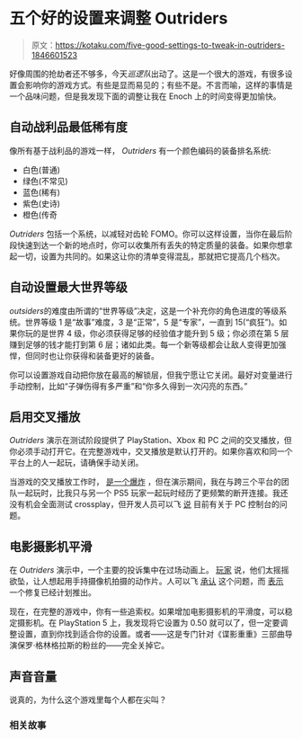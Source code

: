 # 五个好的设置来调整 Outriders

> 原文：<https://kotaku.com/five-good-settings-to-tweak-in-outriders-1846601523>

好像周围的抢劫者还不够多，今天*巡逻队*出动了。这是一个很大的游戏，有很多设置会影响你的游戏方式。有些是显而易见的；有些不是。不言而喻，这样的事情是一个品味问题，但是我发现下面的调整让我在 Enoch 上的时间变得更加愉快。



## 自动战利品最低稀有度

像所有基于战利品的游戏一样， *Outriders* 有一个颜色编码的装备排名系统:

*   白色(普通)
*   绿色(不常见)
*   蓝色(稀有)
*   紫色(史诗)
*   橙色(传奇

*Outriders* 包括一个系统，以减轻对齿轮 FOMO。你可以这样设置，当你在最后阶段快速到达一个新的地点时，你可以收集所有丢失的特定质量的装备。如果你想拿起一切，设置为共同的。如果这让你的清单变得混乱，那就把它提高几个档次。

## 自动设置最大世界等级

*outsiders*的难度由所谓的“世界等级”决定，这是一个补充你的角色进度的等级系统。世界等级 1 是“故事”难度，3 是“正常”，5 是“专家”，一直到 15(“疯狂”)。如果你玩的是世界 4 级，你必须获得足够的经验值才能升到 5 级；你必须在第 5 层赚到足够的钱才能打到第 6 层；诸如此类。每一个新等级都会让敌人变得更加强悍，但同时也让你获得和装备更好的装备。

你可以设置游戏自动把你放在最高的解锁层，但我宁愿让它关闭。最好对变量进行手动控制，比如“子弹伤得有多严重”和“你多久得到一次闪亮的东西。”

## 启用交叉播放

*Outriders* 演示在测试阶段提供了 PlayStation、Xbox 和 PC 之间的交叉播放，但你必须手动打开它。在完整游戏中，交叉播放是默认打开的。如果你喜欢和同一个平台上的人一起玩，请确保手动关闭。

当游戏的交叉播放工作时， [是一个爆炸](https://kotaku.com/i-m-having-some-trouble-with-outriders-crossplay-1846487598) ，但在演示期间，我在与跨三个平台的团队一起玩时，比我只与另一个 PS5 玩家一起玩时经历了更频繁的断开连接。我还没有机会全面测试 crossplay，但开发人员可以飞 [说](https://twitter.com/Outriders/status/1377633182766538754) 目前有关于 PC 控制台的问题。

## 电影摄影机平滑

在 *Outriders* 演示中，一个主要的投诉集中在过场动画上。 [玩家](https://www.reddit.com/r/outriders/comments/lscyxp/cutscene_camera_shakingmovement/) 说，他们太摇摇欲坠，让人想起用手持摄像机拍摄的动作片。人可以飞 [承认](https://screenrant.com/outriders-camera-shaking-not-fixed-demo/) 这个问题，而 [表示](https://twitter.com/outriders/status/1365072675236896771?lang=en) 一个修复已经计划推出。

现在，在完整的游戏中，你有一些追索权。如果增加电影摄影机的平滑度，可以稳定摄影机。在 PlayStation 5 上，我发现将它设置为 0.50 就可以了，但一定要调整设置，直到你找到适合你的设置。或者——这是专门针对《谍影重重》三部曲导演保罗·格林格拉斯的粉丝的——完全关掉它。

## 声音音量

说真的，为什么这个游戏里每个人都在尖叫？

### 相关故事